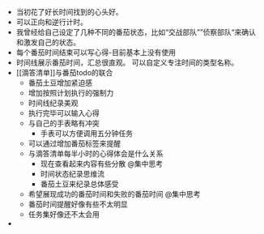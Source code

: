 - 当初花了好长时间找到的心头好。
- 可以正向和逆行计时。
- 我曾经给自己设定了几种不同的番茄状态，比如“交战部队””侦察部队“来确认和激发自己的状态。
- 每个番茄时间结束可以写心得-目前基本上没有使用
- 时间线展示番茄时间，汇总很直观。 可以自定义专注时间的类型名称。
- [[滴答清单]]与番茄todo的联合
    - 番茄土豆增加紧迫感
    - 增加按照计划执行的强制力
    - 时间线纪录美观
    - 执行完毕可以输入心得
    - 与自己的手表略有冲突
        - 手表可以方便调用五分钟任务
    - 可以通过增加番茄标签来提醒
    - 与滴答清单每半小时的心得体会是什么关系
        - 现在查看起来内容有些分散 @集中思考
        - 时间状态纪录思维流
        - 番茄土豆来纪录总体感受
    - 希望展现成功的番茄时间和失败的番茄时间 @集中思考
    - 番茄时间提醒好像有些不太明显
    - 任务集好像还不太会用
- ​​​​​
